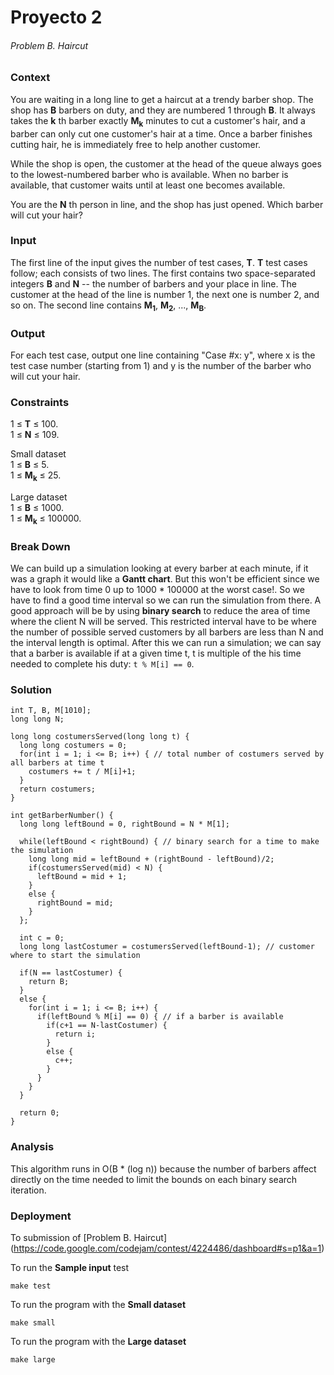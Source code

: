 # Proyecto 2
###### Problem B. Haircut
### Context
You are waiting in a long line to get a haircut at a trendy barber shop. The shop has **B** barbers on duty, and they are numbered 1 through **B**. It always takes the **k** th barber exactly **M<sub>k</sub>** minutes to cut a customer's hair, and a barber can only cut one customer's hair at a time. Once a barber finishes cutting hair, he is immediately free to help another customer.

While the shop is open, the customer at the head of the queue always goes to the lowest-numbered barber who is available. When no barber is available, that customer waits until at least one becomes available.

You are the **N** th person in line, and the shop has just opened. Which barber will cut your hair?

### Input
The first line of the input gives the number of test cases, **T**. **T** test cases follow; each consists of two lines. The first contains two space-separated integers **B** and **N** -- the number of barbers and your place in line. The customer at the head of the line is number 1, the next one is number 2, and so on. The second line contains **M<sub>1</sub>**, **M<sub>2</sub>**, ..., **M<sub>B</sub>**.

### Output
For each test case, output one line containing "Case #x: y", where x is the test case number (starting from 1) and y is the number of the barber who will cut your hair.

### Constraints
1 ≤ **T** ≤ 100.  
1 ≤ **N** ≤ 109.

Small dataset  
1 ≤ **B** ≤ 5.  
1 ≤ **M<sub>k</sub>** ≤ 25.

Large dataset  
1 ≤ **B** ≤ 1000.  
1 ≤ **M<sub>k</sub>** ≤ 100000.

### Break Down
We can build up a simulation looking at every barber at each minute, if it was a graph it would like a **Gantt chart**. But this won't be efficient since we have to look from time 0 up to 1000 * 100000 at the worst case!. So we have to find a good time interval so we can run the simulation from there. A good approach will be by using **binary search** to reduce the area of time where the client N will be served. This restricted interval have to be where the number of possible served customers by all barbers are less than N and the interval length is optimal. After this we can run a simulation; we can say that a barber is available if at a given time t, t is multiple of the his time needed to complete his duty: ```t % M[i] == 0```.

### Solution
```
int T, B, M[1010];
long long N;

long long costumersServed(long long t) {
  long long costumers = 0;
  for(int i = 1; i <= B; i++) { // total number of costumers served by all barbers at time t
    costumers += t / M[i]+1;
  }
  return costumers;
}

int getBarberNumber() {
  long long leftBound = 0, rightBound = N * M[1];

  while(leftBound < rightBound) { // binary search for a time to make the simulation
    long long mid = leftBound + (rightBound - leftBound)/2;
    if(costumersServed(mid) < N) {
      leftBound = mid + 1;
    }
    else {
      rightBound = mid;
    }
  };

  int c = 0;
  long long lastCostumer = costumersServed(leftBound-1); // customer where to start the simulation

  if(N == lastCostumer) {
    return B;
  }
  else {
    for(int i = 1; i <= B; i++) {
      if(leftBound % M[i] == 0) { // if a barber is available
        if(c+1 == N-lastCostumer) {
          return i;
        }
        else {
          c++;
        }
      }
    }
  }

  return 0;
}
```

### Analysis
This algorithm runs in O(B * (log n)) because the number of barbers affect directly on the time needed to limit the bounds on each binary search iteration.

### Deployment
To submission of [Problem B. Haircut] (https://code.google.com/codejam/contest/4224486/dashboard#s=p1&a=1)

To run the **Sample input** test  
```
make test
```

To run the program with the **Small dataset**  
```
make small
```

To run the program with the **Large dataset**  
```
make large
```
